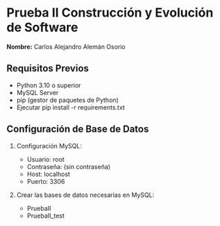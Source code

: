 # Prueba II Construcción y Evolución de Software

**Nombre:** Carlos Alejandro Alemán Osorio

## Requisitos Previos

* Python 3.10 o superior
* MySQL Server
* pip (gestor de paquetes de Python)
* Ejecutar pip install -r requirements.txt

## Configuración de Base de Datos

1. Configuración MySQL:
   * Usuario: root
   * Contraseña: (sin contraseña)
   * Host: localhost
   * Puerto: 3306

2. Crear las bases de datos necesarias en MySQL:

   * PruebaII
   * PruebaII_test
